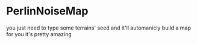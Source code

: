 # PerlinNoiseMap
you just need to type some terrains' seed
and it'll automanicly build a map for you
it's pretty amazing
